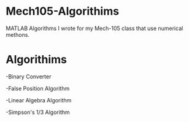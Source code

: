 # Mech105-Algorithims
MATLAB Algorithms I wrote for my Mech-105 class that use numerical methons.

# Algorithims

-Binary Converter

-False Position Algorithm

-Linear Algebra Algorithm

-Simpson's 1/3 Algorithm
